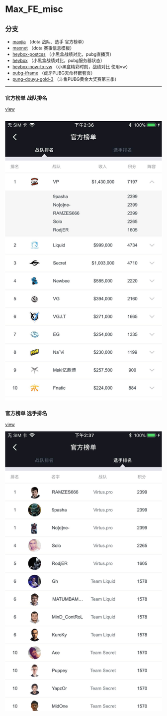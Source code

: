 # Max_FE_misc

## 分支

* [maxjia](https://github.com/HHHJiro/MAX_FE_misc/tree/maxjia) （dota 战队、选手 官方榜单）
* [maxnet](https://github.com/HHHJiro/MAX_FE_misc/tree/maxnet) （dota 赛事信息模板）
* [heybox-postcss](https://github.com/HHHJiro/MAX_FE_misc/tree/heybox-postcss) （小黑盒战绩对比，pubg直播页）
* [heybox](https://github.com/HHHJiro/MAX_FE_misc/tree/heybox) （小黑盒战绩对比，pubg服务器状态）
* [heybox-now-to-vw](https://github.com/HHHJiro/MAX_FE_misc/tree/heybox-now-to-vw) （小黑盒精彩时刻，战绩对比 使用vw）
* [pubg-iframe](https://github.com/HHHJiro/MAX_FE_misc/tree/pung-iframe) （虎牙PUBG天命杯嵌套页）
* [pung-douyu-gold-3](https://github.com/HHHJiro/MAX_FE_misc/tree/pung-douyu-gold-3) （斗鱼PUBG黄金大奖赛第三季）
----

### 官方榜单 战队排名
[view](https://api.maxjia.com/api/league/circuit/team/?lang=zh-cn&os_type=iOS&os_version=11.2.6&_time=1522207791&version=4.2.1&device_id=E8F027E0-41A4-4FC1-850E-60800609366A&game_type=dota2&max__id=8211098)

![战队排名](https://github.com/HHHJiro/MAX_FE_misc/blob/maxjia/src/asstes/preview/rank_team.jpeg?raw=true)
----

### 官方榜单 选手排名
[view](https://api.maxjia.com/api/league/circuit/player/?lang=zh-cn&os_type=iOS&os_version=11.2.6&_time=1522207844&version=4.2.1&device_id=E8F027E0-41A4-4FC1-850E-60800609366A&game_type=dota2&max__id=8211098)

![选手排名](https://github.com/HHHJiro/MAX_FE_misc/raw/maxjia/src/asstes/preview/rank_player.jpeg)